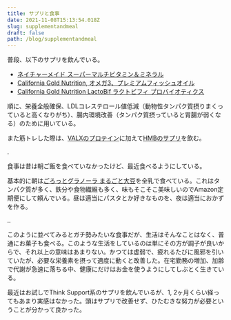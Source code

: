 ```yaml
---
title: サプリと食事
date: 2021-11-08T15:13:54.018Z
slug: supplementandmeal
draft: false
path: /blog/supplementandmeal
---
```

普段、以下のサプリを飲んでいる。

* [ネイチャーメイド スーパーマルチビタミン＆ミネラル](https://amzn.to/3D0LcIL)
* [California Gold Nutrition, オメガ3、プレミアムフィッシュオイル](https://amzn.to/3H4YK8r)
* [California Gold Nutrition LactoBif ラクトビフィ プロバイオティクス](https://amzn.to/3qja7DJ)

順に、栄養全般確保、LDLコレステロール値低減（動物性タンパク質摂りまくっていると高くなりがち）、腸内環境改善（タンパク質摂っていると胃腸が弱くなる）のために用いている。

また筋トレした際は、[VALXのプロテイン](https://amzn.to/3kjTVP3)に加えて[HMBのサプリ](https://amzn.to/3wsmheF)を飲む。

.

食事は昔は朝ご飯を食べていなかったけど、最近食べるようにしている。

基本的に朝は[ごろっとグラノーラ まるごと大豆](https://www.amazon.co.jp/dp/B07P958SYL)を全乳で食べている。これはタンパク質が多く、鉄分や食物繊維も多く、味もそこそこ美味しいのでAmazon定期便にして頼んでいる。昼は適当にパスタとか好きなものを、夜は適当におかずを作る。

..

このように並べてみるとガチ勢みたいな食事だが、生活はそんなことはなく、普通にお菓子も食べる。このような生活をしているのは単にその方が調子が良いからで、それ以上の意味はあまりない。かつては虚弱で、疲れるたびに風邪を引いていたが、必要な栄養素を摂って適度に動くと改善した。在宅勤務の増加、加齢で代謝が急速に落ちる中、健康にだけはお金を使うようにしてしぶとく生きている。

最近はお試しでThink Support系のサプリを飲んでいるが、1, 2ヶ月くらい経ってもあまり実感はなかった。頭はサプリで改善せず、ひたむきな努力が必要ということが分かって良かった。